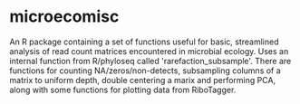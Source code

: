 # microecomisc
An R package containing a set of functions useful for basic, streamlined analysis of read count matrices encountered in microbial ecology. Uses an internal function from R/phyloseq called 'rarefaction_subsample'. There are functions for counting NA/zeros/non-detects, subsampling columns of a matrix to uniform depth, double centering a marix and performing PCA, along with some functions for plotting data from RiboTagger.
